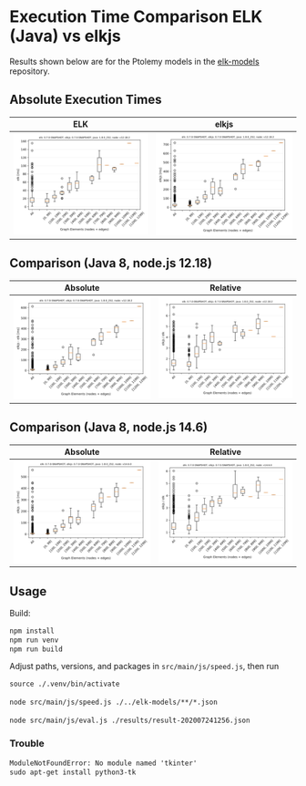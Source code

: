 # Execution Time Comparison ELK (Java) vs elkjs


Results shown below are for the Ptolemy models in the [elk-models](https://github.com/eclipse/elk-models) repository.

## Absolute Execution Times
ELK | elkjs
-|-
![ELK](./results/result-202007241241-elk-bp.svg) | ![elkjs](./results/result-202007241241-elkjs-bp.svg) |


## Comparison (Java 8, node.js 12.18)

Absolute | Relative
-|-
![Absolute](./results/result-202007241241-cmp-bp-absolute.svg) | ![Relative](./results/result-202007241241-cmp-bp-relative.svg) |

## Comparison (Java 8, node.js 14.6)

Absolute | Relative
-|-
![Absolute](./results/result-202007241256-cmp-bp-absolute.svg) | ![Relative](./results/result-202007241256-cmp-bp-relative.svg) |

## Usage

Build:
```
npm install
npm run venv
npm run build
```

Adjust paths, versions, and packages in `src/main/js/speed.js`, then run
```
source ./.venv/bin/activate

node src/main/js/speed.js ./../elk-models/**/*.json

node src/main/js/eval.js ./results/result-202007241256.json
```

### Trouble
```
ModuleNotFoundError: No module named 'tkinter'
sudo apt-get install python3-tk
```